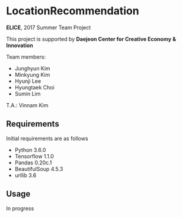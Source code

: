 # LocationRecommendation

__ELICE__, 2017 Summer Team Project

This project is supported by __Daejeon Center for Creative Economy & Innovation__

Team members:

* Junghyun Kim
* Minkyung Kim
* Hyunji Lee
* Hyungtaek Choi
* Sumin Lim

T.A.: Vinnam Kim

## Requirements

Initial requirements are as follows

* Python 3.6.0
* Tensorflow 1.1.0
* Pandas 0.20c.1
* BeautifulSoup 4.5.3
* urllib 3.6


## Usage

In progress
